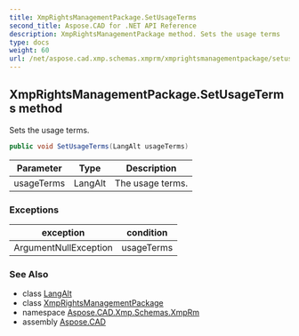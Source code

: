 ```yaml
---
title: XmpRightsManagementPackage.SetUsageTerms
second_title: Aspose.CAD for .NET API Reference
description: XmpRightsManagementPackage method. Sets the usage terms
type: docs
weight: 60
url: /net/aspose.cad.xmp.schemas.xmprm/xmprightsmanagementpackage/setusageterms/
---
```

## XmpRightsManagementPackage.SetUsageTerms method

Sets the usage terms.

```csharp
public void SetUsageTerms(LangAlt usageTerms)
```

| Parameter | Type | Description |
| --- | --- | --- |
| usageTerms | LangAlt | The usage terms. |

### Exceptions

| exception | condition |
| --- | --- |
| ArgumentNullException | usageTerms |

### See Also

* class [LangAlt](../../../aspose.cad.xmp/langalt/)
* class [XmpRightsManagementPackage](../)
* namespace [Aspose.CAD.Xmp.Schemas.XmpRm](../../../aspose.cad.xmp.schemas.xmprm/)
* assembly [Aspose.CAD](../../../)


